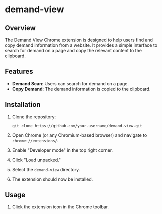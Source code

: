 # demand-view

## Overview

The Demand View Chrome extension is designed to help users find and copy demand information from a website. It provides a simple interface to search for demand on a page and copy the relevant content to the clipboard.

## Features

- **Demand Scan**: Users can search for demand on a page.
- **Copy Demand**: The demand information is copied to the clipboard.

## Installation

1. Clone the repository:
   ```
   git clone https://github.com/your-username/demand-view.git
   ```

2. Open Chrome (or any Chromium-based browser) and navigate to `chrome://extensions/`.

3. Enable "Developer mode" in the top right corner.

4. Click "Load unpacked."

5. Select the `demand-view` directory.

6. The extension should now be installed.

## Usage

1. Click the extension icon in the Chrome toolbar.
